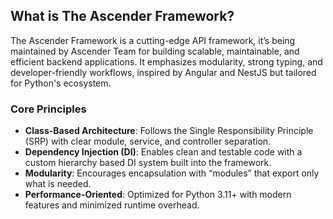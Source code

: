 ## What is The Ascender Framework?

The Ascender Framework is a cutting-edge API framework, it’s being maintained by Ascender Team for building scalable, maintainable, and efficient backend applications. It emphasizes modularity, strong typing, and developer-friendly workflows, inspired by Angular and NestJS but tailored for Python's ecosystem.

### Core Principles

- **Class-Based Architecture**: Follows the Single Responsibility Principle (SRP) with clear module, service, and controller separation.
- **Dependency Injection (DI)**: Enables clean and testable code with a custom hierarchy based DI system built into the framework.
- **Modularity**: Encourages encapsulation with “modules” that export only what is needed.
- **Performance-Oriented**: Optimized for Python 3.11+ with modern features and minimized runtime overhead.